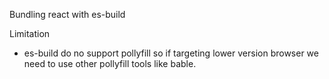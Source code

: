 Bundling react with es-build

Limitation
- es-build do no support pollyfill so if targeting lower version browser we need to use other pollyfill tools like bable.
